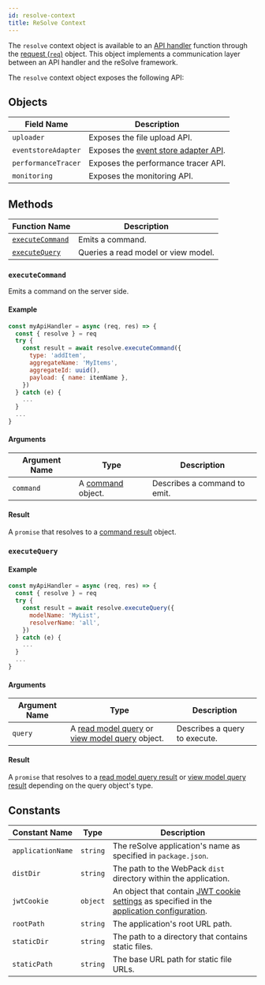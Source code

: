 ```yaml
---
id: resolve-context
title: ReSolve Context
---
```


The `resolve` context object is available to an [API handler](api-handler.md) function through the [request (`req`)](api-handler.md#request) object. This object implements a communication layer between an API handler and the reSolve framework.

The `resolve` context object exposes the following API:

## Objects

| Field Name          | Description                                                       |
| ------------------- | ----------------------------------------------------------------- |
| `uploader`          | Exposes the file upload API.                                      |
| `eventstoreAdapter` | Exposes the [event store adapter API](../event-store-adapter.md). |
| `performanceTracer` | Exposes the performance tracer API.                               |
| `monitoring`        | Exposes the monitoring API.                                       |

## Methods

| Function Name                       | Description                         |
| ----------------------------------- | ----------------------------------- |
| [`executeCommand`](#executecommand) | Emits a command.                    |
| [`executeQuery`](#executequery)     | Queries a read model or view model. |

### `executeCommand`

Emits a command on the server side.

#### Example

```js
const myApiHandler = async (req, res) => {
  const { resolve } = req
  try {
    const result = await resolve.executeCommand({
      type: 'addItem',
      aggregateName: 'MyItems',
      aggregateId: uuid(),
      payload: { name: itemName },
    })
  } catch (e) {
    ...
  }
  ...
}
```

#### Arguments

| Argument Name | Type                                              | Description                  |
| ------------- | ------------------------------------------------- | ---------------------------- |
| `command`     | A [command](../command.md#command-object) object. | Describes a command to emit. |

#### Result

A `promise` that resolves to a [command result](../command.md#command-result-object) object.

### `executeQuery`

#### Example

```js
const myApiHandler = async (req, res) => {
  const { resolve } = req
  try {
    const result = await resolve.executeQuery({
      modelName: 'MyList',
      resolverName: 'all',
    })
  } catch (e) {
    ...
  }
  ...
}
```

#### Arguments

| Argument Name | Type                                                                                                                         | Description                   |
| ------------- | ---------------------------------------------------------------------------------------------------------------------------- | ----------------------------- |
| `query `      | A [read model query](../read-model/query.md#query-object) or [view model query](../view-model/query.md#query-object) object. | Describes a query to execute. |

#### Result

A `promise` that resolves to a [read model query result](../read-model/query.md#result-object) or [view model query result](../view-model/query.md#result-object) depending on the query object's type.

## Constants

| Constant Name     | Type     | Description                                                                                                                                                                     |
| ----------------- | -------- | ------------------------------------------------------------------------------------------------------------------------------------------------------------------------------- |
| `applicationName` | `string` | The reSolve application's name as specified in `package.json`.                                                                                                                  |
| `distDir`         | `string` | The path to the WebPack `dist` directory within the application.                                                                                                                |
| `jwtCookie`       | `object` | An object that contain [JWT cookie settings](../../application-configuration.md#jwtcookie) as specified in the [application configuration](../../application-configuration.md). |
| `rootPath`        | `string` | The application's root URL path.                                                                                                                                                |
| `staticDir`       | `string` | The path to a directory that contains static files.                                                                                                                             |
| `staticPath`      | `string` | The base URL path for static file URLs.                                                                                                                                         |
